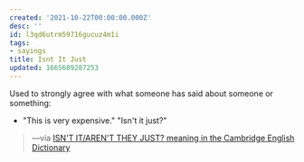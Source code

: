 ```yaml
---
created: '2021-10-22T00:00:00.000Z'
desc: ''
id: l3qd6utrm59716gucuz4m1i
tags:
- sayings
title: Isnt It Just
updated: 1665609287253
---
```

   
Used to strongly agree with what someone has said about someone or something:   
   
   
- "This is very expensive." "Isn't it just?"   
   
> —via [ISN'T IT/AREN'T THEY JUST? meaning in the Cambridge English Dictionary](https://dictionary.cambridge.org/dictionary/english/isn-t-it-aren-t-they-just)